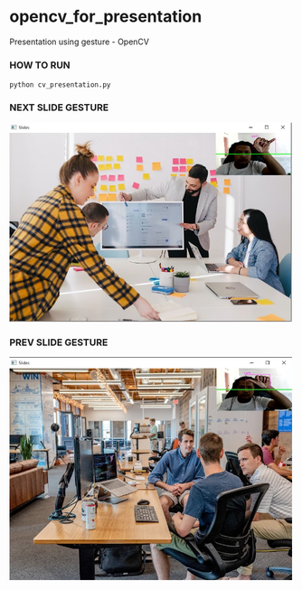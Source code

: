 # opencv_for_presentation
Presentation using gesture - OpenCV

### HOW TO RUN

```
python cv_presentation.py
```

### NEXT SLIDE GESTURE
<img width="500" src="https://raw.githubusercontent.com/matahatiai/opencv_for_presentation/master/NEXT_SLIDE.jpg" /><br />

### PREV SLIDE GESTURE
<img width="500" src="https://raw.githubusercontent.com/matahatiai/opencv_for_presentation/master/PREVIEW_PPT.jpg" /><br />
